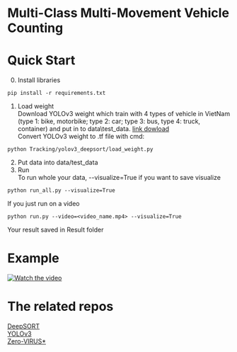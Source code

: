 # Multi-Class Multi-Movement Vehicle Counting
# Quick Start
0. Install libraries 
```
pip install -r requirements.txt
```
1. Load weight  
Download YOLOv3 weight which train with 4 types of vehicle in VietNam (type 1: bike, motorbike; type 2: car; type 3: bus, type 4: truck, container) and put in to data\test_data. [link dowload](https://drive.google.com/file/d/1nzoJrKI2Q26GfqiCK0yJ39YQaW6Gepyp/view?usp=sharing)  
Convert YOLOv3 weight to .tf file with cmd:
```
python Tracking/yolov3_deepsort/load_weight.py
```
2. Put data into data/test_data
3. Run  
To run whole your data, --visualize=True if you want to save visualize 
```
python run_all.py --visualize=True
```
If you just run on a video
```
python run.py --video=<video_name.mp4> --visualize=True
```
Your result saved in Result folder

# Example
[![Watch the video](https://i.imgur.com/vKb2F1B.png)](https://youtu.be/vt5fpE0bzSY)
# The related repos
[DeepSORT](https://github.com/theAIGuysCode/yolov3_deepsort)  
[YOLOv3](https://arxiv.org/abs/1804.02767)  
[Zero-VIRUS*](https://github.com/Lijun-Yu/zero_virus)  
